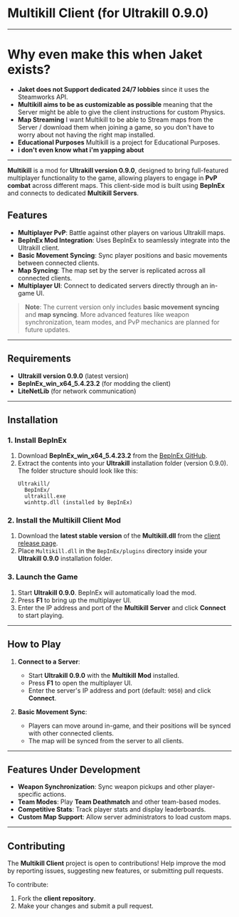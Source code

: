 # Multikill Client (for Ultrakill 0.9.0)

---

# Why even make this when Jaket exists?
- **Jaket does not Support dedicated 24/7 lobbies** since it uses the Steamworks API.
- **Multikill aims to be as customizable as possible** meaning that the Server might be able to give the client instructions for custom Physics.
- **Map Streaming** I want Multikill to be able to Stream maps from the Server / download them when joining a game, so you don't have to worry about not having the right map installed.
- **Educational Purposes** Multikill is a project for Educational Purposes.
- **i don't even know what i'm yapping about**

---

**Multikill** is a mod for **Ultrakill version 0.9.0**, designed to bring full-featured multiplayer functionality to the game, allowing players to engage in **PvP combat** across different maps. This client-side mod is built using **BepInEx** and connects to dedicated **Multikill Servers**.

## Features
- **Multiplayer PvP**: Battle against other players on various Ultrakill maps.
- **BepInEx Mod Integration**: Uses BepInEx to seamlessly integrate into the Ultrakill client.
- **Basic Movement Syncing**: Sync player positions and basic movements between connected clients.
- **Map Syncing**: The map set by the server is replicated across all connected clients.
- **Multiplayer UI**: Connect to dedicated servers directly through an in-game UI.

> **Note**: The current version only includes **basic movement syncing** and **map syncing**. More advanced features like weapon synchronization, team modes, and PvP mechanics are planned for future updates.

---

## Requirements
- **Ultrakill version 0.9.0** (latest version)
- **BepInEx_win_x64_5.4.23.2** (for modding the client)
- **LiteNetLib** (for network communication)

---

## Installation

### 1. Install BepInEx
1. Download **BepInEx_win_x64_5.4.23.2** from the [BepInEx GitHub](https://github.com/BepInEx/BepInEx/releases/tag/v5.4.23.2).
2. Extract the contents into your **Ultrakill** installation folder (version 0.9.0). The folder structure should look like this:
   ```
   Ultrakill/
     BepInEx/
     ultrakill.exe
     winhttp.dll (installed by BepInEx)
   ```

### 2. Install the Multikill Client Mod
1. Download the **latest stable version** of the **Multikill.dll** from the [client release page](https://github.com/ApfelTeeSaft/Multikill-Client/releases).
2. Place `Multikill.dll` in the `BepInEx/plugins` directory inside your **Ultrakill 0.9.0** installation folder.

### 3. Launch the Game
1. Start **Ultrakill 0.9.0**. BepInEx will automatically load the mod.
2. Press **F1** to bring up the multiplayer UI.
3. Enter the IP address and port of the **Multikill Server** and click **Connect** to start playing.

---

## How to Play

1. **Connect to a Server**:
   - Start **Ultrakill 0.9.0** with the **Multikill Mod** installed.
   - Press **F1** to open the multiplayer UI.
   - Enter the server's IP address and port (default: `9050`) and click **Connect**.

2. **Basic Movement Sync**:
   - Players can move around in-game, and their positions will be synced with other connected clients.
   - The map will be synced from the server to all clients.

---

## Features Under Development
- **Weapon Synchronization**: Sync weapon pickups and other player-specific actions.
- **Team Modes**: Play **Team Deathmatch** and other team-based modes.
- **Competitive Stats**: Track player stats and display leaderboards.
- **Custom Map Support**: Allow server administrators to load custom maps.

---

## Contributing
The **Multikill Client** project is open to contributions! Help improve the mod by reporting issues, suggesting new features, or submitting pull requests.

To contribute:
1. Fork the **client repository**.
2. Make your changes and submit a pull request.
